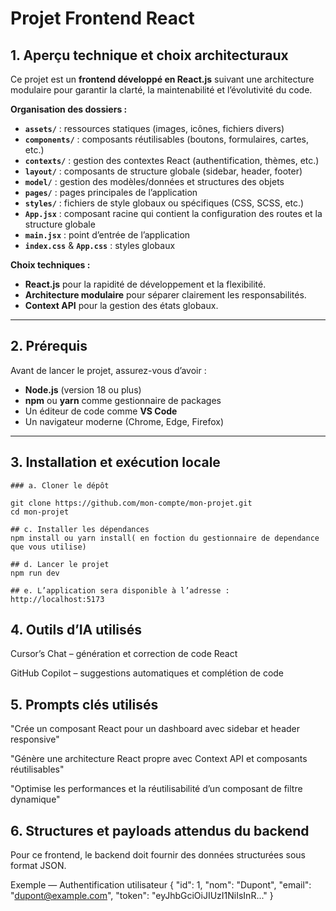 # Projet Frontend React

## 1. Aperçu technique et choix architecturaux

Ce projet est un **frontend développé en React.js** suivant une architecture modulaire pour garantir la clarté, la maintenabilité et l’évolutivité du code.

**Organisation des dossiers :**

- **`assets/`** : ressources statiques (images, icônes, fichiers divers)
- **`components/`** : composants réutilisables (boutons, formulaires, cartes, etc.)
- **`contexts/`** : gestion des contextes React (authentification, thèmes, etc.)
- **`layout/`** : composants de structure globale (sidebar, header, footer)
- **`model/`** : gestion des modèles/données et structures des objets
- **`pages/`** : pages principales de l’application
- **`styles/`** : fichiers de style globaux ou spécifiques (CSS, SCSS, etc.)
- **`App.jsx`** : composant racine qui contient la configuration des routes et la structure globale
- **`main.jsx`** : point d’entrée de l’application
- **`index.css`** & **`App.css`** : styles globaux

**Choix techniques :**

- **React.js** pour la rapidité de développement et la flexibilité.
- **Architecture modulaire** pour séparer clairement les responsabilités.
- **Context API** pour la gestion des états globaux.

---

## 2. Prérequis

Avant de lancer le projet, assurez-vous d’avoir :

- **Node.js** (version 18 ou plus)
- **npm** ou **yarn** comme gestionnaire de packages
- Un éditeur de code comme **VS Code**
- Un navigateur moderne (Chrome, Edge, Firefox)

---

## 3. Installation et exécution locale

    ### a. Cloner le dépôt

    git clone https://github.com/mon-compte/mon-projet.git
    cd mon-projet

    ## c. Installer les dépendances
    npm install ou yarn install( en foction du gestionnaire de dependance que vous utilise)

    ## d. Lancer le projet
    npm run dev

    ## e. L’application sera disponible à l’adresse :
    http://localhost:5173

## 4. Outils d’IA utilisés

Cursor’s Chat – génération et correction de code React

GitHub Copilot – suggestions automatiques et complétion de code

## 5. Prompts clés utilisés

"Crée un composant React pour un dashboard avec sidebar et header responsive"

"Génère une architecture React propre avec Context API et composants réutilisables"

"Optimise les performances et la réutilisabilité d’un composant de filtre dynamique"

## 6. Structures et payloads attendus du backend

Pour ce frontend, le backend doit fournir des données structurées sous format JSON.

Exemple — Authentification utilisateur
{
"id": 1,
"nom": "Dupont",
"email": "dupont@example.com",
"token": "eyJhbGciOiJIUzI1NiIsInR..."
}
